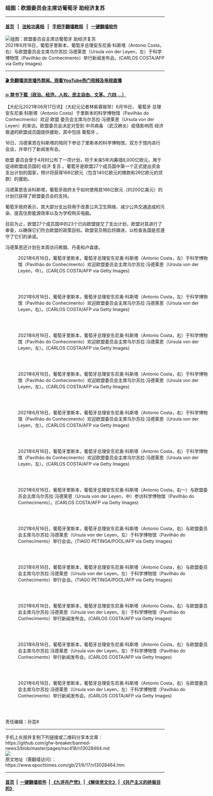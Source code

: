 ### 组图：欧盟委员会主席访葡萄牙 助经济复苏
------------------------

#### [首页](https://github.com/gfw-breaker/banned-news3/blob/master/README.md) &nbsp;&nbsp;|&nbsp;&nbsp; [法轮功真相](https://github.com/begood0513/basic/blob/master/README.md)  &nbsp;&nbsp;|&nbsp;&nbsp; [手把手翻墙教程](https://github.com/gfw-breaker/guides/wiki)  &nbsp;&nbsp;|&nbsp;&nbsp; [一键翻墙软件](https://github.com/gfw-breaker/nogfw/blob/master/README.md)  



<div><img alt="组图：欧盟委员会主席访葡萄牙 助经济复苏" class="attachment-djy_600_400 size-djy_600_400 wp-post-image" src="https://i.epochtimes.com/assets/uploads/2021/06/id13028467-GettyImages-1233484255-600x400.jpg"/>
<div class="caption">
 2021年6月16日，葡萄牙里斯本，葡萄牙总理安东尼奥‧科斯塔（Antonio Costa，右）与欧盟委员会主席乌尔苏拉‧冯德莱恩（Ursula von der Leyen，左）于科学博物馆（Pavilhão do Conhecimento）举行新闻发布会。(CARLOS COSTA/AFP via Getty Images)
</div></div><hr/>

#### [ 🎬  免翻墙浏览墙外禁闻、观看YouTube热门视频及电视直播](https://github.com/gfw-breaker/HelloWorld)

#### [ 💥  禁书下载（政治、经济、人权、民主自由、文革、六四 ...）](https://github.com/gfw-breaker/books/blob/master/README.md)

<div><p>
 【大纪元2021年06月17日讯】（大纪元记者林紫蓉报导）6月16日，
 <ok href="https://www.epochtimes.com/gb/tag/%E8%91%A1%E8%90%84%E7%89%99.html">
  葡萄牙
 </ok>
 总理安东尼奥‧科斯塔（Antonio Costa）于里斯本的科学博物馆（Pavilhão do Conhecimento）欢迎
 <ok href="https://www.epochtimes.com/gb/tag/%E6%AC%A7%E7%9B%9F.html">
  欧盟
 </ok>
 委员会主席乌尔苏拉‧冯德莱恩（Ursula von der Leyen）的来访。欧盟委员会决定对受到
 <ok href="https://www.epochtimes.com/gb/tag/%E4%B8%AD%E5%85%B1%E7%97%85%E6%AF%92.html">
  中共病毒
 </ok>
 （武汉肺炎）疫情影响而
 <ok href="https://www.epochtimes.com/gb/tag/%E7%BB%8F%E6%B5%8E.html">
  经济
 </ok>
 衰退的欧盟成员国提供援助，其中包括
 <ok href="https://www.epochtimes.com/gb/tag/%E8%91%A1%E8%90%84%E7%89%99.html">
  葡萄牙
 </ok>
 。
</p>
<p>
 16日，冯德莱恩在科斯塔的陪同下参访了里斯本的科学博物馆，双方于馆内进行会谈，并举行了新闻发布会。
</p>
<p>
 <ok href="https://www.epochtimes.com/gb/tag/%E6%AC%A7%E7%9B%9F.html">
  欧盟
 </ok>
 委员会曾于4月时公布了一项计划，将于未来5年内筹措8,000亿欧元，用于促进欧盟成员国的
 <ok href="https://www.epochtimes.com/gb/tag/%E7%BB%8F%E6%B5%8E.html">
  经济
 </ok>
 <ok href="https://www.epochtimes.com/gb/tag/%E5%A4%8D%E8%8B%8F.html">
  复苏
 </ok>
 。葡萄牙是欧盟27个成员国中第一个正式提出资金支出计划的国家，预计将获得166亿欧元（包含140亿欧元的赠款和26亿欧元的贷款）的援助。
</p>
<p>
 冯德莱恩告诉科斯塔，葡萄牙政府关于如何使用其166亿欧元（约200亿美元）的计划已获得了欧盟委员会的支持。
</p>
<p>
 葡萄牙政府表示，其大部分支出将用于改善公共卫生网络、减少公共交通造成的污染、提高住房能源效率以及为学校购买电脑。
</p>
<p>
 目前为止，欧盟27个成员国中的23个已向欧盟提交了支出计划，欧盟对其进行了审查，以确保它们符合欧盟的政策目标。欧盟官员稍后将跟进，以检查各国是否遵守了它们的承诺。
</p>
<p>
 冯德莱恩还计划在本周访问希腊、丹麦和卢森堡。
</p>
<figure aria-describedby="caption-attachment-13028469" class="wp-caption aligncenter" id="attachment_13028469" style="width: 600px">
 <ok href="https://i.epochtimes.com/assets/uploads/2021/06/id13028469-GettyImages-1233483928.jpg" target="_blank">
  <img alt="" class="size-large wp-image-13028469" src="https://i.epochtimes.com/assets/uploads/2021/06/id13028469-GettyImages-1233483928-600x400.jpg"/>
 </ok>
 <br/><figcaption class="wp-caption-text" id="caption-attachment-13028469">
  2021年6月16日，葡萄牙里斯本，葡萄牙总理安东尼奥‧科斯塔（Antonio Costa，左）于科学博物馆（Pavilhão do Conhecimento）欢迎欧盟委员会主席乌尔苏拉‧冯德莱恩（Ursula von der Leyen，中）。(CARLOS COSTA/AFP via Getty Images)
 </figcaption><br/>
</figure><br/>
<figure aria-describedby="caption-attachment-13028470" class="wp-caption aligncenter" id="attachment_13028470" style="width: 600px">
 <ok href="https://i.epochtimes.com/assets/uploads/2021/06/id13028470-GettyImages-1233483972.jpg" target="_blank">
  <img alt="" class="size-large wp-image-13028470" src="https://i.epochtimes.com/assets/uploads/2021/06/id13028470-GettyImages-1233483972-600x400.jpg"/>
 </ok>
 <br/><figcaption class="wp-caption-text" id="caption-attachment-13028470">
  2021年6月16日，葡萄牙里斯本，葡萄牙总理安东尼奥‧科斯塔（Antonio Costa，左）于科学博物馆（Pavilhão do Conhecimento）欢迎欧盟委员会主席乌尔苏拉‧冯德莱恩（Ursula von der Leyen，右）。(CARLOS COSTA/AFP via Getty Images)
 </figcaption><br/>
</figure><br/>
<figure aria-describedby="caption-attachment-13028473" class="wp-caption aligncenter" id="attachment_13028473" style="width: 600px">
 <ok href="https://i.epochtimes.com/assets/uploads/2021/06/id13028473-GettyImages-1233484183.jpg" target="_blank">
  <img alt="" class="size-large wp-image-13028473" src="https://i.epochtimes.com/assets/uploads/2021/06/id13028473-GettyImages-1233484183-600x400.jpg"/>
 </ok>
 <br/><figcaption class="wp-caption-text" id="caption-attachment-13028473">
  2021年6月16日，葡萄牙里斯本，葡萄牙总理安东尼奥‧科斯塔（Antonio Costa，右）于科学博物馆（Pavilhão do Conhecimento）欢迎欧盟委员会主席乌尔苏拉‧冯德莱恩（Ursula von der Leyen，左）。(CARLOS COSTA/AFP via Getty Images)
 </figcaption><br/>
</figure><br/>
<figure aria-describedby="caption-attachment-13028471" class="wp-caption aligncenter" id="attachment_13028471" style="width: 600px">
 <ok href="https://i.epochtimes.com/assets/uploads/2021/06/id13028471-GettyImages-1233484087.jpg" target="_blank">
  <img alt="" class="size-large wp-image-13028471" src="https://i.epochtimes.com/assets/uploads/2021/06/id13028471-GettyImages-1233484087-600x400.jpg"/>
 </ok>
 <br/><figcaption class="wp-caption-text" id="caption-attachment-13028471">
  2021年6月16日，葡萄牙里斯本，葡萄牙总理安东尼奥‧科斯塔（Antonio Costa，右）于科学博物馆（Pavilhão do Conhecimento）欢迎欧盟委员会主席乌尔苏拉‧冯德莱恩（Ursula von der Leyen，左）。(CARLOS COSTA/AFP via Getty Images)
 </figcaption><br/>
</figure><br/>
<figure aria-describedby="caption-attachment-13028468" class="wp-caption aligncenter" id="attachment_13028468" style="width: 600px">
 <ok href="https://i.epochtimes.com/assets/uploads/2021/06/id13028468-GettyImages-1233483822.jpg" target="_blank">
  <img alt="" class="size-large wp-image-13028468" src="https://i.epochtimes.com/assets/uploads/2021/06/id13028468-GettyImages-1233483822-600x400.jpg"/>
 </ok>
 <br/><figcaption class="wp-caption-text" id="caption-attachment-13028468">
  2021年6月16日，葡萄牙里斯本，葡萄牙总理安东尼奥‧科斯塔（Antonio Costa，右）于科学博物馆（Pavilhão do Conhecimento）欢迎欧盟委员会主席乌尔苏拉‧冯德莱恩（Ursula von der Leyen，左）。(CARLOS COSTA/AFP via Getty Images)
 </figcaption><br/>
</figure><br/>
<figure aria-describedby="caption-attachment-13028472" class="wp-caption aligncenter" id="attachment_13028472" style="width: 600px">
 <ok href="https://i.epochtimes.com/assets/uploads/2021/06/id13028472-GettyImages-1233484181.jpg" target="_blank">
  <img alt="" class="size-large wp-image-13028472" src="https://i.epochtimes.com/assets/uploads/2021/06/id13028472-GettyImages-1233484181-600x400.jpg"/>
 </ok>
 <br/><figcaption class="wp-caption-text" id="caption-attachment-13028472">
  2021年6月16日，葡萄牙里斯本，葡萄牙总理安东尼奥‧科斯塔（Antonio Costa，右）于科学博物馆（Pavilhão do Conhecimento）欢迎欧盟委员会主席乌尔苏拉‧冯德莱恩（Ursula von der Leyen，左）。(CARLOS COSTA/AFP via Getty Images)
 </figcaption><br/>
</figure><br/>
<figure aria-describedby="caption-attachment-13028489" class="wp-caption aligncenter" id="attachment_13028489" style="width: 600px">
 <ok href="https://i.epochtimes.com/assets/uploads/2021/06/id13028489-GettyImages-1233484360.jpg" target="_blank">
  <img alt="" class="size-large wp-image-13028489" src="https://i.epochtimes.com/assets/uploads/2021/06/id13028489-GettyImages-1233484360-600x400.jpg"/>
 </ok>
 <br/><figcaption class="wp-caption-text" id="caption-attachment-13028489">
  2021年6月16日，葡萄牙里斯本，葡萄牙总理安东尼奥‧科斯塔（Antonio Costa，右一）与欧盟委员会主席乌尔苏拉‧冯德莱恩（Ursula von der Leyen，中）参访科学博物馆（Pavilhão do Conhecimento）。(CARLOS COSTA/AFP via Getty Images)
 </figcaption><br/>
</figure><br/>
<figure aria-describedby="caption-attachment-13028492" class="wp-caption aligncenter" id="attachment_13028492" style="width: 600px">
 <ok href="https://i.epochtimes.com/assets/uploads/2021/06/id13028492-GettyImages-1233485067.jpg" target="_blank">
  <img alt="" class="size-large wp-image-13028492" src="https://i.epochtimes.com/assets/uploads/2021/06/id13028492-GettyImages-1233485067-600x400.jpg"/>
 </ok>
 <br/><figcaption class="wp-caption-text" id="caption-attachment-13028492">
  2021年6月16日，葡萄牙里斯本，葡萄牙总理安东尼奥‧科斯塔（Antonio Costa，右）与欧盟委员会主席乌尔苏拉‧冯德莱恩（Ursula von der Leyen，左）于科学博物馆（Pavilhão do Conhecimento）举行会谈。(TIAGO PETINGA/POOL/AFP via Getty Images)
 </figcaption><br/>
</figure><br/>
<figure aria-describedby="caption-attachment-13028493" class="wp-caption aligncenter" id="attachment_13028493" style="width: 600px">
 <ok href="https://i.epochtimes.com/assets/uploads/2021/06/id13028493-GettyImages-1233485221.jpg" target="_blank">
  <img alt="" class="size-large wp-image-13028493" src="https://i.epochtimes.com/assets/uploads/2021/06/id13028493-GettyImages-1233485221-600x400.jpg"/>
 </ok>
 <br/><figcaption class="wp-caption-text" id="caption-attachment-13028493">
  2021年6月16日，葡萄牙里斯本，葡萄牙总理安东尼奥‧科斯塔（Antonio Costa，右）与欧盟委员会主席乌尔苏拉‧冯德莱恩（Ursula von der Leyen，左）于科学博物馆（Pavilhão do Conhecimento）举行会谈。(TIAGO PETINGA/POOL/AFP via Getty Images)
 </figcaption><br/>
</figure><br/>
<figure aria-describedby="caption-attachment-13028497" class="wp-caption aligncenter" id="attachment_13028497" style="width: 600px">
 <ok href="https://i.epochtimes.com/assets/uploads/2021/06/id13028497-GettyImages-1233483812.jpg" target="_blank">
  <img alt="" class="size-large wp-image-13028497" src="https://i.epochtimes.com/assets/uploads/2021/06/id13028497-GettyImages-1233483812-600x400.jpg"/>
 </ok>
 <br/><figcaption class="wp-caption-text" id="caption-attachment-13028497">
  2021年6月16日，葡萄牙里斯本，葡萄牙总理安东尼奥‧科斯塔（Antonio Costa，右）与欧盟委员会主席乌尔苏拉‧冯德莱恩（Ursula von der Leyen，左）于科学博物馆（Pavilhão do Conhecimento）举行新闻发布会。(CARLOS COSTA/AFP via Getty Images)
 </figcaption><br/>
</figure><br/>
<figure aria-describedby="caption-attachment-13028498" class="wp-caption aligncenter" id="attachment_13028498" style="width: 600px">
 <ok href="https://i.epochtimes.com/assets/uploads/2021/06/id13028498-GettyImages-1233483906.jpg" target="_blank">
  <img alt="" class="size-large wp-image-13028498" src="https://i.epochtimes.com/assets/uploads/2021/06/id13028498-GettyImages-1233483906-600x400.jpg"/>
 </ok>
 <br/><figcaption class="wp-caption-text" id="caption-attachment-13028498">
  2021年6月16日，葡萄牙里斯本，葡萄牙总理安东尼奥‧科斯塔（Antonio Costa，右）与欧盟委员会主席乌尔苏拉‧冯德莱恩（Ursula von der Leyen，左）于科学博物馆（Pavilhão do Conhecimento）举行新闻发布会。(CARLOS COSTA/AFP via Getty Images)
 </figcaption><br/>
</figure><br/>
<figure aria-describedby="caption-attachment-13028499" class="wp-caption aligncenter" id="attachment_13028499" style="width: 600px">
 <ok href="https://i.epochtimes.com/assets/uploads/2021/06/id13028499-GettyImages-1233483999.jpg" target="_blank">
  <img alt="" class="size-large wp-image-13028499" src="https://i.epochtimes.com/assets/uploads/2021/06/id13028499-GettyImages-1233483999-600x400.jpg"/>
 </ok>
 <br/><figcaption class="wp-caption-text" id="caption-attachment-13028499">
  2021年6月16日，葡萄牙里斯本，葡萄牙总理安东尼奥‧科斯塔（Antonio Costa，右）与欧盟委员会主席乌尔苏拉‧冯德莱恩（Ursula von der Leyen，左）于科学博物馆（Pavilhão do Conhecimento）举行新闻发布会。(CARLOS COSTA/AFP via Getty Images)
 </figcaption><br/>
</figure><br/>
<p>
 责任编辑：孙芸#
</p>
</div>
<hr/>
手机上长按并复制下列链接或二维码分享本文章：<br/>
https://github.com/gfw-breaker/banned-news3/blob/master/pages/nsc418/n13028464.md <br/>
<a href='https://github.com/gfw-breaker/banned-news3/blob/master/pages/nsc418/n13028464.md'><img src='https://github.com/gfw-breaker/banned-news3/blob/master/pages/nsc418/n13028464.md.png'/></a> <br/>
原文地址（需翻墙访问）：https://www.epochtimes.com/gb/21/6/17/n13028464.htm


------------------------
#### [首页](https://github.com/gfw-breaker/banned-news3/blob/master/README.md) &nbsp;|&nbsp; [一键翻墙软件](https://github.com/gfw-breaker/nogfw/blob/master/README.md) &nbsp;| [《九评共产党》](https://github.com/gfw-breaker/9ping.md/blob/master/README.md#九评之一评共产党是什么) | [《解体党文化》](https://github.com/gfw-breaker/jtdwh.md/blob/master/README.md) | [《共产主义的终极目的》](https://github.com/gfw-breaker/gczydzjmd.md/blob/master/README.md)


<img src='http://gfw-breaker.win/banned-news3/pages/nsc418/n13028464.md' width='0px' height='0px'/>